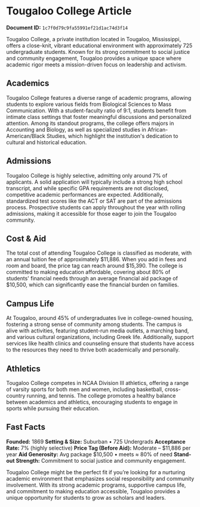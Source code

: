 # Tougaloo College Article

**Document ID:** `1c7f0d79c9fa55991ef21d1ac74d3f14`

Tougaloo College, a private institution located in Tougaloo, Mississippi, offers a close-knit, vibrant educational environment with approximately 725 undergraduate students. Known for its strong commitment to social justice and community engagement, Tougaloo provides a unique space where academic rigor meets a mission-driven focus on leadership and activism.

## Academics
Tougaloo College features a diverse range of academic programs, allowing students to explore various fields from Biological Sciences to Mass Communication. With a student-faculty ratio of 9:1, students benefit from intimate class settings that foster meaningful discussions and personalized attention. Among its standout programs, the college offers majors in Accounting and Biology, as well as specialized studies in African-American/Black Studies, which highlight the institution's dedication to cultural and historical education.

## Admissions
Tougaloo College is highly selective, admitting only around 7% of applicants. A solid application will typically include a strong high school transcript, and while specific GPA requirements are not disclosed, competitive academic performances are expected. Additionally, standardized test scores like the ACT or SAT are part of the admissions process. Prospective students can apply throughout the year with rolling admissions, making it accessible for those eager to join the Tougaloo community.

## Cost & Aid
The total cost of attending Tougaloo College is classified as moderate, with an annual tuition fee of approximately $11,886. When you add in fees and room and board, the price tag can reach around $15,390. The college is committed to making education affordable, covering about 80% of students' financial needs through an average financial aid package of $10,500, which can significantly ease the financial burden on families.

## Campus Life
At Tougaloo, around 45% of undergraduates live in college-owned housing, fostering a strong sense of community among students. The campus is alive with activities, featuring student-run media outlets, a marching band, and various cultural organizations, including Greek life. Additionally, support services like health clinics and counseling ensure that students have access to the resources they need to thrive both academically and personally.

## Athletics
Tougaloo College competes in NCAA Division III athletics, offering a range of varsity sports for both men and women, including basketball, cross-country running, and tennis. The college promotes a healthy balance between academics and athletics, encouraging students to engage in sports while pursuing their education.

## Fast Facts
**Founded:** 1869
**Setting & Size:** Suburban • 725 Undergrads
**Acceptance Rate:** 7% (highly selective)
**Price Tag (Before Aid):** Moderate – $11,886 per year
**Aid Generosity:** Avg package $10,500 • meets ≈ 80% of need
**Stand-out Strength:** Commitment to social justice and community engagement.

Tougaloo College might be the perfect fit if you’re looking for a nurturing academic environment that emphasizes social responsibility and community involvement. With its strong academic programs, supportive campus life, and commitment to making education accessible, Tougaloo provides a unique opportunity for students to grow as scholars and leaders.
